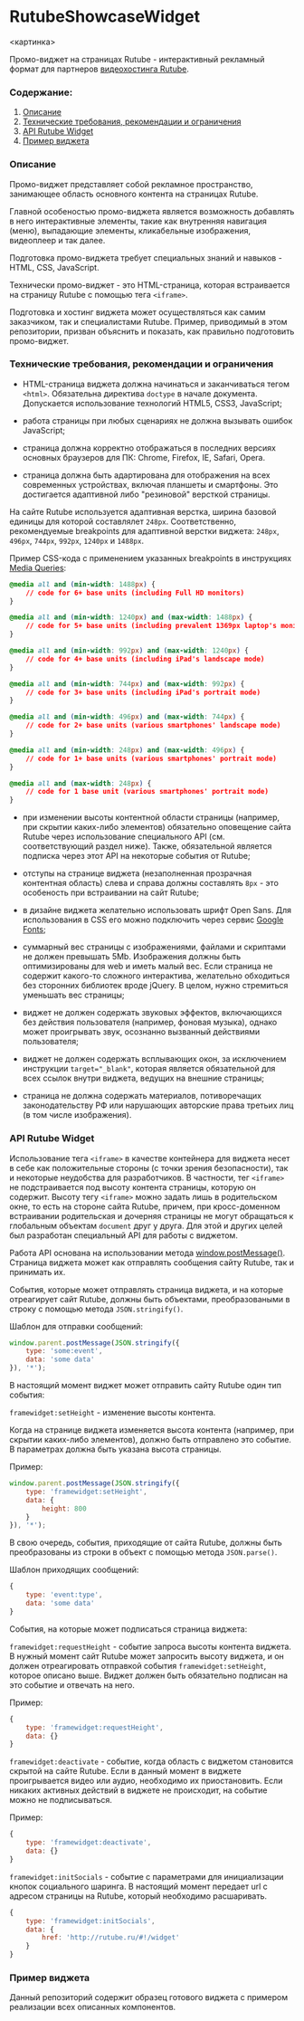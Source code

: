 RutubeShowcaseWidget
====================

<картинка>

Промо-виджет на страницах Rutube - интерактивный рекламный формат для партнеров [видеохостинга Rutube](http://rutube.ru/).

### Содержание:

1. [Описание](RutubeShowcaseWidget#description)
2. [Технические требования, рекомендации и ограничения](RutubeShowcaseWidget#requirements)
3. [API Rutube Widget](RutubeShowcaseWidget#api)
4. [Пример виджета](RutubeShowcaseWidget#example)

### <a name="description"></a>Описание

Промо-виджет представляет собой рекламное пространство, занимающее область основного контента на страницах Rutube.

Главной особеностью промо-виджета является возможность добавлять в него интерактивные элементы, такие как внутренняя навигация (меню), выпадающие элементы, кликабельные изображения, видеоплеер и так далее.

Подготовка промо-виджета требует специальных знаний и навыков - HTML, CSS, JavaScript.

Технически промо-виджет - это HTML-страница, которая встраивается на страницу Rutube с помощью тега `<iframe>`.

Подготовка и хостинг виджета может осуществляться как самим заказчиком, так и специалистами Rutube. Пример, приводимый в этом репозитории, призван объяснить и показать, как правильно подготовить промо-виджет.

### <a name="requirements"></a>Технические требования, рекомендации и ограничения

- HTML-страница виджета должна начинаться и заканчиваться тегом `<html>`. Обязательна директива `doctype` в начале документа. Допускается использование технологий HTML5, CSS3, JavaScript;

- работа страницы при любых сценариях не должна вызывать ошибок JavaScript;

- страница должна корректно отображаться в последних версиях основных браузеров для ПК: Chrome, Firefox, IE, Safari, Opera.

- страница должна быть адартирована для отображения на всех современных устройствах, включая планшеты и смартфоны. Это достигается адаптивной либо "резиновой" версткой страницы.

На сайте Rutube используется адаптивная верстка, ширина базовой единицы для которой составлялет `248px`. Соответственно, рекомендуемые breakpoints для адаптивной верстки виджета: `248px`, `496px`, `744px`, `992px`, `1240px` и `1488px`.

Пример CSS-кода с применением указанных breakpoints в инструкциях [Media Queries](https://developer.mozilla.org/en-US/docs/Web/Guide/CSS/Media_queries):
```css
@media all and (min-width: 1488px) {
	// code for 6+ base units (including Full HD monitors)
}
```
```css
@media all and (min-width: 1240px) and (max-width: 1488px) {
	// code for 5+ base units (including prevalent 1369px laptop's monitors)
}
```
```css
@media all and (min-width: 992px) and (max-width: 1240px) {
	// code for 4+ base units (including iPad's landscape mode)
}
```
```css
@media all and (min-width: 744px) and (max-width: 992px) {
	// code for 3+ base units (including iPad's portrait mode)
}
```
```css
@media all and (min-width: 496px) and (max-width: 744px) {
    // code for 2+ base units (various smartphones' landscape mode)
}
```
```css
@media all and (min-width: 248px) and (max-width: 496px) {
	// code for 1+ base units (various smartphones' portrait mode)
}
```
```css
@media all and (max-width: 248px) {
	// code for 1 base unit (various smartphones' portrait mode)
}
```
- при изменении высоты контентной области страницы (например, при скрытии каких-либо элементов) обязательно оповещение сайта Rutube через использование специального API (см. соответствующий раздел ниже). Также, обязательной является подписка через этот API на некоторые события от Rutube;

- отступы на странице виджета (незаполненная прозрачная контентная область) слева и справа должны составлять `8px` - это особеность при встраивании на сайт Rutube;

- в дизайне виджета желательно использовать шрифт Open Sans. Для использования в CSS его можно подключить через сервис [Google Fonts](http://www.google.com/fonts/);

- суммарный вес страницы с изображениями, файлами и скриптами не должен превышать 5Mb. Изображения должны быть оптимизированы для web и иметь малый вес. Если страница не содержит какого-то сложного интерактива, желательно обходиться без сторонних библиотек вроде jQuery. В целом, нужно стремиться уменьшать вес страницы;

- виджет не должен содержать звуковых эффектов, включающихся без действия пользователя (например, фоновая музыка), однако может проигрывать звук, осознанно вызванный действиями пользователя;

- виджет не должен содержать всплывающих окон, за исключением инструкции `target="_blank"`, которая является обязательной для всех ссылок внутри виджета, ведущих на внешние страницы;

- страница не должна содержать материалов, потиворечащих законодательству РФ или нарушающих авторские права третьих лиц (в том числе изображения).

### <a name="api"></a>API Rutube Widget

Использование тега `<iframe>` в качестве контейнера для виджета несет в себе как положительные стороны (с точки зрения безопасности), так и некоторые неудобства для разработчиков. В частности, тег `<iframe>` не подстраивается под высоту контента страницы, которую он содержит. Высоту тегу `<iframe>` можно задать лишь в родительском окне, то есть на стороне сайта Rutube, причем, при кросс-доменном встраивании родительская и дочерняя страницы не могут обращаться к глобальным объектам `document` друг у друга. Для этой и других целей был разработан специальный API для работы с виджетом.

Работа API основана на использовании метода [window.postMessage()](https://developer.mozilla.org/en-US/docs/Web/API/Window.postMessage). Страница виджета может как отправлять сообщения сайту Rutube, так и принимать их.

События, которые может отправлять страница виджета, и на которые отреагирует сайт Rutube, должны быть объектами, преобразоваными в строку с помощью метода `JSON.stringify()`.

Шаблон для отправки сообщений:
```javascript
window.parent.postMessage(JSON.stringify({
	type: 'some:event',
	data: 'some data'
}), '*');
```
В настоящий момент виджет может отправить сайту Rutube один тип события:

`framewidget:setHeight` - изменение высоты контента.

Когда на странице виджета изменяется высота контента (например, при скрытии каких-либо элементов), должно быть отправлено это событие. В параметрах должна быть указана высота страницы.

Пример:
```javascript
window.parent.postMessage(JSON.stringify({
	type: 'framewidget:setHeight',
	data: {
		height: 800
	}
}), '*');
```
В свою очередь, события, приходящие от сайта Rutube, должны быть преобразованы из строки в объект с помощью метода `JSON.parse()`.

Шаблон приходящих сообщений:
```javascript
{
	type: 'event:type',
	data: 'some data'
}
```
События, на которые может подписаться страница виджета:

`framewidget:requestHeight` - событие запроса высоты контента виджета. В нужный момент сайт Rutube может запросить высоту виджета, и он должен отреагировать отправкой события `framewidget:setHeight`, которое описано выше. Виджет должен быть обязательно подписан на это событие и отвечать на него.

Пример:
```javascript
{
	type: 'framewidget:requestHeight',
	data: {}
}
```
`framewidget:deactivate` - событие, когда область с виджетом становится скрытой на сайте Rutube. Если в данный момент в виджете проигрывается видео или аудио, необходимо их приостановить. Если никаких активных действий в виджете не происходит, на событие можно не подписываться.

Пример:
```javascript
{
	type: 'framewidget:deactivate',
	data: {}
}
```
`framewidget:initSocials` - событие с параметрами для инициализации кнопок социального шаринга. В настоящий момент передает url с адресом страницы на Rutube, который необходимо расшаривать.
```javascript
{
	type: 'framewidget:initSocials',
	data: {
		href: 'http://rutube.ru/#!/widget'
	}
}
```
### <a name="example"></a>Пример виджета

Данный репозиторий содержит образец готового виджета с примером реализации всех описанных компонентов.